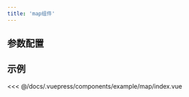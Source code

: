 ```yaml
---
title: 'map组件'
---
```


## 参数配置
## 示例

<demo-block>
<example-map-index slot="source"/>
 <<< @/docs/.vuepress/components/example/map/index.vue
</demo-block>